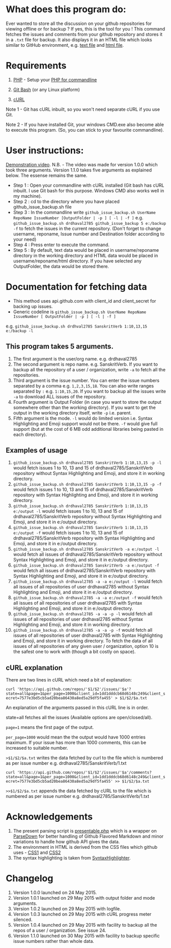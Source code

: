 # What does this program do:
Ever wanted to store all the discussion on your github repositories for viewing offline or for backup ?
If yes, this is the tool for you !
This command fetches the issues and comments from your github repository and stores it in a `.txt` file for backup. It also displays it in an HTML file which looks similar to GitHub environment,
e.g. [text file](http://drdhaval2785.github.io/github_issue_backup/sanskrit-lexicon/CORRECTIONS/2.txt) and [html file](http://drdhaval2785.github.io/github_issue_backup/sanskrit-lexicon/CORRECTIONS/html/2.html).

# Requirements
1. [PHP](http://php.net/) - Setup your [PHP for commandline](https://www.youtube.com/watch?v=neBVQBL_2P0)

2. [Git Bash](https://msysgit.github.io/) (or any Linux platform)

3. [cURL](http://curl.haxx.se/) 

Note 1 - Git has cURL inbuilt, so you won't need separate cURL if you use Git. 

Note 2 - If you have installed Git, your windows CMD.exe also become able to execute this program. (So, you can stick to your favourite commandline).


# User instructions:
[Demonstration video](http://youtu.be/kzsPG5vl95w).
N.B. - The video was made for version 1.0.0 which took three arguments. Version 1.1.0 takes five arguments as explained below. The essense remains the same.

* Step 1 : Open your commandline with cURL installed (Git bash has cURL inbuilt. I use Git bash for this purpose. Windows CMD also works well in my machine).
* Step 2 : cd to the directory where you have placed github_issue_backup.sh file
* Step 3 : In the commandline write `github_issue_backup.sh UserName RepoName IssueNumber [OutputFolder | -p ] [ -l | -f ]` e.g. `github_issue_backup.sh drdhaval2785 github_issue_backup 5 e:/backup -f` to fetch the issues in the current repository. (Don't forget to change username, reponame, Issue number and Destination folder according to your need)
* Step 4 : Press enter to execute the command.
* Step 5 : By default, text data would be placed in username/reponame directory in the working directory and HTML data would be placed in username/reponame/html directory. If you have selected any OutputFolder, the data would be stored there.

# Documentation for fetching data
* This method uses api.github.com with client_id and client_secret for backing up issues. 
* Generic codeline is `github_issue_backup.sh UserName RepoName IssueNumber [ OutputFolder | -p ] [ -l | -f ]`

e.g. `github_issue_backup.sh drdhval2785 SanskritVerb 1:10,13,15 e:/backup -l`

## This program takes 5 arguments.
1. The first argument is the user/org name. e.g. drdhaval2785
2. The second argument is repo name. e.g. SanskritVerb. If you want to backup all the repository of a user / organization, write `-a` to fetch all the repositories.
3. Third argument is the issue number. You can enter the issue numbers separated by a comma e.g. `1,2,3,15,18`. You can also write ranges separated by `:` e.g. `1:10,15,20`. If you want to backup all the issues write `-a` to download ALL issues of the repository.
4. Fourth argument is Output Folder (in case you want to store the output somewhere other than the working directory). If you want to get the output in the working directory itself, write `-p` i.e. parent. 
5. Fifth argument is the mode. `-l` would do limited version i.e. Syntax Highlighting and Emoji support would not be there. `-f` would give full support (but at the cost of 6 MB odd additional libraries being pasted in each directory).

## Examples of usage

1. `github_issue_backup.sh drdhaval2785 SanskritVerb 1:10,13,15 -p -l` would fetch issues 1 to 10, 13 and 15 of drdhaval2785/SanskritVerb repository without Syntax Highlighting and Emoji, and store it in working directory.
2. `github_issue_backup.sh drdhaval2785 SanskritVerb 1:10,13,15 -p -f` would fetch issues 1 to 10, 13 and 15 of drdhaval2785/SanskritVerb repository with Syntax Highlighting and Emoji, and store it in working directory.
3. `github_issue_backup.sh drdhaval2785 SanskritVerb 1:10,13,15 e:/output -l` would fetch issues 1 to 10, 13 and 15 of drdhaval2785/SanskritVerb repository without Syntax Highlighting and Emoji, and store it in e:/output directory.
4. `github_issue_backup.sh drdhaval2785 SanskritVerb 1:10,13,15 e:/output -f` would fetch issues 1 to 10, 13 and 15 of drdhaval2785/SanskritVerb repository with Syntax Highlighting and Emoji, and store it in e:/output directory.
5. `github_issue_backup.sh drdhaval2785 SanskritVerb -a e:/output -l` would fetch all issues of drdhaval2785/SanskritVerb repository without Syntax Highlighting and Emoji, and store it in e:/output directory.
6. `github_issue_backup.sh drdhaval2785 SanskritVerb -a e:/output -f` would fetch all issues of drdhaval2785/SanskritVerb repository with Syntax Highlighting and Emoji, and store it in e:/output directory.
7. `github_issue_backup.sh drdhaval2785 -a -a e:/output -l` would fetch all issues of all repositories of user drdhaval2785 without Syntax Highlighting and Emoji, and store it in e:/output directory.
8. `github_issue_backup.sh drdhaval2785 -a -a e:/output -f` would fetch all issues of all repositories of user drdhaval2785 with Syntax Highlighting and Emoji, and store it in e:/output directory.
9. `github_issue_backup.sh drdhaval2785 -a -a -p -l` would fetch all issues of all repositories of user drdhaval2785 without Syntax Highlighting and Emoji, and store it in working directory.
10. `github_issue_backup.sh drdhaval2785 -a -a -p -f` would fetch all issues of all repositories of user drdhaval2785 with Syntax Highlighting and Emoji, and store it in working directory.
To fetch the data of all issues of all repositories of any given user / organization, option 10 is the safest one to work with (though a bit costly on space).

## cURL explanation
There are two lines in cURL which need a bit of explanation:

```curl 'https://api.github.com/repos/'$1/$2'/issues/'$a'?state=all&page=1&per_page=1000&client_id=1dd1dddcb68d6148c249&client_secret=7577e3bd5cb5ad20bea86430a8ed5a29df5fa455' > $1/$2/$a.txt```

An explanation of the arguments passed in this cURL line is in order.

state=all fetches all the issues (Available options are open/closed/all).

`page=1` means the first page of the output.

`per_page=1000` would mean the the output would have 1000 entries maximum. If your issue has more than 1000 comments, this can be increased to suitable number.

`>$1/$2/$a.txt` writes the data fetched by curl to the file which is numbered as per issue number e.g. drdhaval2785/SanskritVerb/1.txt

```curl 'https://api.github.com/repos/'$1/$2'/issues/'$a'/comments?state=all&page=1&per_page=1000&client_id=1dd1dddcb68d6148c249&client_secret=7577e3bd5cb5ad20bea86430a8ed5a29df5fa455' >> $1/$2/$a.txt```
   
`>>$1/$2/$a.txt` appends the data fetched by cURL to the file which is numbered as per issue number e.g. drdhaval2785/SanskritVerb/1.txt

# Acknowledgements
1. The present parsing script is [presentable.php](https://github.com/drdhaval2785/github_issue_backup/blob/master/presentable.php) which is a wrapper on [ParseDown](http://parsedown.org/) for better handling of Github Flavored Markdown and minor variations to handle how github API gives the data.
2. The environment in HTML is derived from the CSS files which github uses - [CSS1](https://github.com/drdhaval2785/github_issue_backup/blob/master/github-c486157afcc5f58155a921bc675afb08733fbaa8dcf39ac2104d3.css) and [CSS2](https://github.com/drdhaval2785/github_issue_backup/blob/master/github2-da2e842cc3f0aaf33b727d0ef034243c12ab008fd09b24868b97.css)
3. The syntax highlighting is taken from [SyntaxHighlighter](http://alexgorbatchev.com/SyntaxHighlighter/download/).

# Changelog
1. Version 1.0.0 launched on 24 May 2015.
2. Version 1.0.1 launched on 29 May 2015 with output folder and mode arguments.
3. Version 1.0.2 launched on 29 May 2015 with logfile.
4. Version 1.0.3 launched on 29 May 2015 with cURL progress meter silenced.
5. Version 1.0.4 launched on 29 May 2015 with facility to backup all the repos of a user / organization. See issue 24.
6. Version 1.1.0 launched on 30 May 2015 with facility to backup specific issue numbers rather than whole data.
